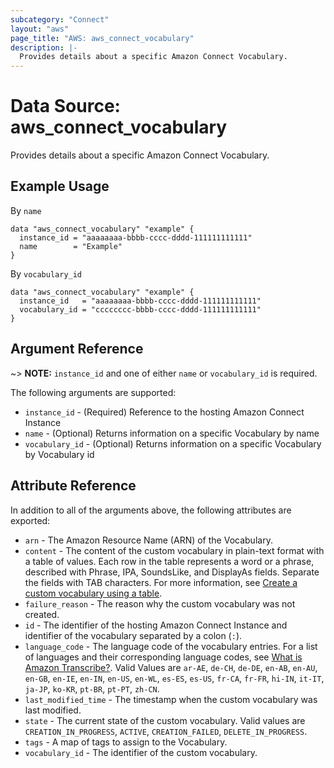 ```yaml
---
subcategory: "Connect"
layout: "aws"
page_title: "AWS: aws_connect_vocabulary"
description: |-
  Provides details about a specific Amazon Connect Vocabulary.
---
```


# Data Source: aws_connect_vocabulary

Provides details about a specific Amazon Connect Vocabulary.

## Example Usage

By `name`

```hcl
data "aws_connect_vocabulary" "example" {
  instance_id = "aaaaaaaa-bbbb-cccc-dddd-111111111111"
  name        = "Example"
}
```

By `vocabulary_id`

```hcl
data "aws_connect_vocabulary" "example" {
  instance_id   = "aaaaaaaa-bbbb-cccc-dddd-111111111111"
  vocabulary_id = "cccccccc-bbbb-cccc-dddd-111111111111"
}
```

## Argument Reference

~> **NOTE:** `instance_id` and one of either `name` or `vocabulary_id` is required.

The following arguments are supported:

* `instance_id` - (Required) Reference to the hosting Amazon Connect Instance
* `name` - (Optional) Returns information on a specific Vocabulary by name
* `vocabulary_id` - (Optional) Returns information on a specific Vocabulary by Vocabulary id

## Attribute Reference

In addition to all of the arguments above, the following attributes are exported:

* `arn` - The Amazon Resource Name (ARN) of the Vocabulary.
* `content` - The content of the custom vocabulary in plain-text format with a table of values. Each row in the table represents a word or a phrase, described with Phrase, IPA, SoundsLike, and DisplayAs fields. Separate the fields with TAB characters. For more information, see [Create a custom vocabulary using a table](https://docs.aws.amazon.com/transcribe/latest/dg/custom-vocabulary.html#create-vocabulary-table).
* `failure_reason` - The reason why the custom vocabulary was not created.
* `id` - The identifier of the hosting Amazon Connect Instance and identifier of the vocabulary
separated by a colon (`:`).
* `language_code` - The language code of the vocabulary entries. For a list of languages and their corresponding language codes, see [What is Amazon Transcribe?](https://docs.aws.amazon.com/transcribe/latest/dg/transcribe-whatis.html). Valid Values are `ar-AE`, `de-CH`, `de-DE`, `en-AB`, `en-AU`, `en-GB`, `en-IE`, `en-IN`, `en-US`, `en-WL`, `es-ES`, `es-US`, `fr-CA`, `fr-FR`, `hi-IN`, `it-IT`, `ja-JP`, `ko-KR`, `pt-BR`, `pt-PT`, `zh-CN`.
* `last_modified_time` - The timestamp when the custom vocabulary was last modified.
* `state` - The current state of the custom vocabulary. Valid values are `CREATION_IN_PROGRESS`, `ACTIVE`, `CREATION_FAILED`, `DELETE_IN_PROGRESS`.
* `tags` - A map of tags to assign to the Vocabulary.
* `vocabulary_id` - The identifier of the custom vocabulary.
